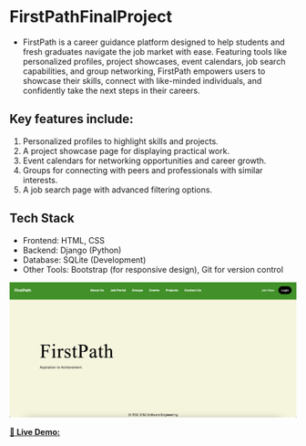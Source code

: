 # FirstPathFinalProject
- FirstPath is a career guidance platform designed to help students and fresh graduates navigate the job market with ease. Featuring tools like personalized profiles, project showcases, event calendars, job search capabilities, and group networking, FirstPath empowers users to showcase their skills, connect with like-minded individuals, and confidently take the next steps in their careers.

## Key features include:
1. Personalized profiles to highlight skills and projects.
2. A project showcase page for displaying practical work.
3. Event calendars for networking opportunities and career growth.
4. Groups for connecting with peers and professionals with similar interests.
5. A job search page with advanced filtering options.

## Tech Stack
- Frontend: HTML, CSS
- Backend: Django (Python)
- Database: SQLite (Development)
- Other Tools: Bootstrap (for responsive design), Git for version control

![alt text](image.png)

[**🔗 Live Demo:**](https://drive.google.com/file/d/1JTr6dkbqApFVqbU02rv6blMWkaG09MBK/view?usp=sharing)
